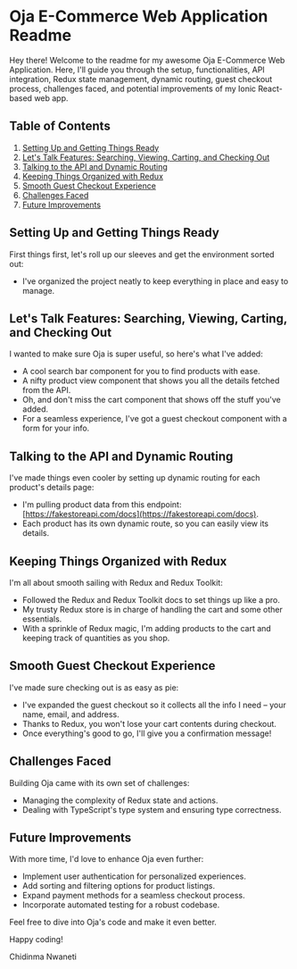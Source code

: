 # Oja E-Commerce Web Application Readme

Hey there! Welcome to the readme for my awesome Oja E-Commerce Web Application. Here, I'll guide you through the setup, functionalities, API integration, Redux state management, dynamic routing, guest checkout process, challenges faced, and potential improvements of my Ionic React-based web app.

## Table of Contents
1. [Setting Up and Getting Things Ready](#setting-up-and-getting-things-ready)
2. [Let's Talk Features: Searching, Viewing, Carting, and Checking Out](#lets-talk-features-searching-viewing-carting-and-checking-out)
3. [Talking to the API and Dynamic Routing](#talking-to-the-api-and-dynamic-routing)
4. [Keeping Things Organized with Redux](#keeping-things-organized-with-redux)
5. [Smooth Guest Checkout Experience](#smooth-guest-checkout-experience)
6. [Challenges Faced](#challenges-faced)
7. [Future Improvements](#future-improvements)

## Setting Up and Getting Things Ready
First things first, let's roll up our sleeves and get the environment sorted out:
- I've organized the project neatly to keep everything in place and easy to manage.

## Let's Talk Features: Searching, Viewing, Carting, and Checking Out
I wanted to make sure Oja is super useful, so here's what I've added:
- A cool search bar component for you to find products with ease.
- A nifty product view component that shows you all the details fetched from the API.
- Oh, and don't miss the cart component that shows off the stuff you've added.
- For a seamless experience, I've got a guest checkout component with a form for your info.

## Talking to the API and Dynamic Routing
I've made things even cooler by setting up dynamic routing for each product's details page:
- I'm pulling product data from this endpoint: [https://fakestoreapi.com/docs](https://fakestoreapi.com/docs).
- Each product has its own dynamic route, so you can easily view its details.

## Keeping Things Organized with Redux
I'm all about smooth sailing with Redux and Redux Toolkit:
- Followed the Redux and Redux Toolkit docs to set things up like a pro.
- My trusty Redux store is in charge of handling the cart and some other essentials.
- With a sprinkle of Redux magic, I'm adding products to the cart and keeping track of quantities as you shop.

## Smooth Guest Checkout Experience
I've made sure checking out is as easy as pie:
- I've expanded the guest checkout so it collects all the info I need – your name, email, and address.
- Thanks to Redux, you won't lose your cart contents during checkout.
- Once everything's good to go, I'll give you a confirmation message!

## Challenges Faced
Building Oja came with its own set of challenges:

- Managing the complexity of Redux state and actions.
- Dealing with TypeScript's type system and ensuring type correctness.

## Future Improvements
With more time, I'd love to enhance Oja even further:
- Implement user authentication for personalized experiences.
- Add sorting and filtering options for product listings.
- Expand payment methods for a seamless checkout process.
- Incorporate automated testing for a robust codebase.

Feel free to dive into Oja's code and make it even better.


Happy coding!

Chidinma Nwaneti
